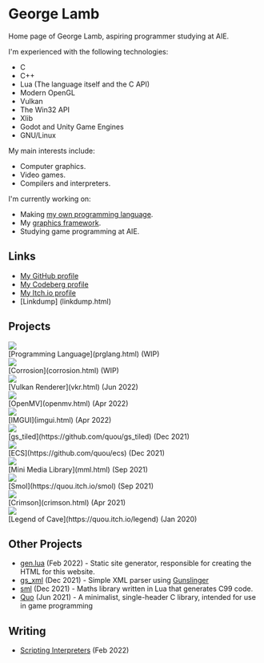 # George Lamb

Home page of George Lamb, aspiring programmer studying at AIE.

I'm experienced with the following technologies:
 - C
 - C++
 - Lua (The language itself and the C API)
 - Modern OpenGL
 - Vulkan
 - The Win32 API
 - Xlib
 - Godot and Unity Game Engines
 - GNU/Linux

My main interests include:
 - Computer graphics.
 - Video games.
 - Compilers and interpreters.

I'm currently working on:
 - Making [my own programming language](prglang.html).
 - My [graphics framework](corrosion.html).
 - Studying game programming at AIE.

## Links
 - [My GitHub profile](https://github.com/quou)
 - [My Codeberg profile](https://codeberg.org/quou)
 - [My Itch.io profile](https://quou.itch.io)
 - [Linkdump] (linkdump.html)

## Projects

<div class="responsive">
	<div class="gallery">
		<img class="thumb" src="media/qc.png">
		<div class="desc">[Programming Language](prglang.html) (WIP)</div>
	</div>
</div>

<div class="responsive">
	<div class="gallery">
		<img class="thumb" src="https://codeberg.org/quou/corrosion/raw/branch/master/media/demos/voxel.png">
		<div class="desc">[Corrosion](corrosion.html) (WIP)</div>
	</div>
</div>

<div class="responsive">
	<div class="gallery">
		<img class="thumb" src="media/vkr_screenshot_001.png">
		<div class="desc">[Vulkan Renderer](vkr.html) (Jun 2022)</div>
	</div>
</div>

<div class="responsive">
	<div class="gallery">
		<img class="thumb" src="https://raw.githubusercontent.com/quou/openmv/master/media/001.png">
		<div class="desc">[OpenMV](openmv.html) (Apr 2022)</div>
	</div>
</div>

<div class="responsive">
	<div class="gallery">
		<img class="thumb" src="media/imgui.png">
		<div class="desc">[IMGUI](imgui.html) (Apr 2022)</div>
	</div>
</div>

<div class="responsive">
	<div class="gallery">
		<img class="thumb" src="media/gs_tiled.png">
		<div class="desc">[gs_tiled](https://github.com/quou/gs_tiled) (Dec 2021)</div>
	</div>
</div>

<div class="responsive">
	<div class="gallery">
		<img class="thumb" src="media/ecs.png">
		<div class="desc">[ECS](https://github.com/quou/ecs) (Dec 2021)</div>
	</div>
</div>

<div class="responsive">
	<div class="gallery">
		<img class="thumb" src="media/mml.png">
		<div class="desc">[Mini Media Library](mml.html) (Sep 2021)</div>
	</div>
</div>

<div class="responsive">
	<div class="gallery">
		<img class="thumb" src="media/smol.png">
		<div class="desc">[Smol](https://quou.itch.io/smol) (Sep 2021)</div>
	</div>
</div>

<div class="responsive">
	<div class="gallery">
		<img class="thumb" src="media/crimson_screenshot_00_full.png">
		<div class="desc">[Crimson](crimson.html) (Apr 2021)</div>
	</div>
</div>

<div class="responsive">
	<div class="gallery">
		<img class="thumb" src="media/legend.png">
		<div class="desc">[Legend of Cave](https://quou.itch.io/legend) (Jan 2020)</div>
	</div>
</div>

<div class="clearfix"></div>

## Other Projects

 - [gen.lua](https://raw.githubusercontent.com/quou/quou.github.io/master/gen.lua) (Feb 2022) - Static site generator, responsible for creating the HTML for this website.
 - [gs_xml](https://github.com/quou/gs_xml) (Dec 2021) - Simple XML parser using [Gunslinger](https://github.com/quou/gs_xml)
 - [sml](https://github.com/quou/sml) (Dec 2021) - Maths library written in Lua that generates C99 code.
 - [Quo](quo.html) (Jun 2021) - A minimalist, single-header C library, intended for use in game programming

## Writing
 - [Scripting Interpreters](scrinterp.html) (Feb 2022)
